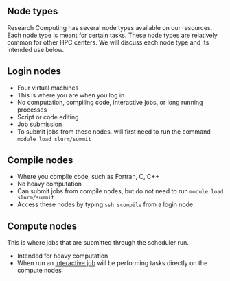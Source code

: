 ## Node types

Research Computing has several node types available on our resources.
Each node type is meant for certain tasks. These node types are
relatively common for other HPC centers. We will discuss each node
type and its intended use below.


## Login nodes

* Four virtual machines
* This is where you are when you log in
* No computation, compiling code, interactive jobs, or long running processes
* Script or code editing
* Job submission
* To submit jobs from these nodes, will first need to run the command `module load slurm/summit`


## Compile nodes

* Where you compile code, such as Fortran, C, C++
* No heavy computation
* Can submit jobs from compile nodes, but do not need to run `module load slurm/summit`
* Access these nodes by typing `ssh scompile` from a login node


## Compute nodes

This is where jobs that are submitted through the scheduler run.

* Intended for heavy computation
* When run an [interactive job](running-jobs/interactive-jobs) will be
  performing tasks directly on the compute nodes
